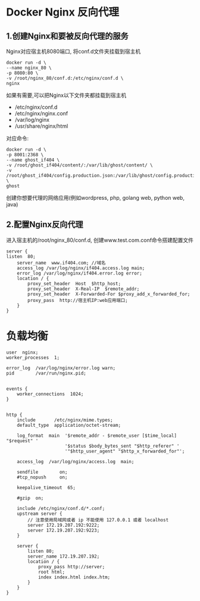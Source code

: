 # Docker Nginx 反向代理

## 1.创建Nginx和要被反向代理的服务

Nginx对应宿主机8080端口, 将conf.d文件夹挂载到宿主机

```shell
docker run -d \
--name nginx_80 \
-p 8080:80 \
-v /root/nginx_80/conf.d:/etc/nginx/conf.d \
nginx
```

如果有需要,可以把Nginx以下文件夹都挂载到宿主机

- /etc/nginx/conf.d
- /etc/nginx/nginx.conf
- /var/log/nginx
- /usr/share/nginx/html



对应命令:

```shell
docker run -d \
-p 8001:2368 \
--name ghost_if404 \
-v /root/ghost_if404/content/:/var/lib/ghost/content/ \
-v /root/ghost_if404/config.production.json:/var/lib/ghost/config.production.json \
ghost
```



创建你想要代理的网络应用(例如wordpress, php, golang web, python web, java)

## 2.配置Nginx反向代理

进入宿主机的/root/nginx_80/conf.d, 创建www.test.com.conf命令搭建配置文件

```nginx
server {
listen  80;
    server_name  www.if404.com; //域名
    access_log /var/log/nginx/if404.access.log main;
    error_log /var/log/nginx/if404.error.log error;
    location / {
        proxy_set_header  Host  $http_host;
        proxy_set_header  X-Real-IP  $remote_addr;
        proxy_set_header  X-Forwarded-For $proxy_add_x_forwarded_for;
        proxy_pass  http://宿主机IP:web应用端口;
    }
}
```

# 负载均衡

```nginx
user  nginx;
worker_processes  1;

error_log  /var/log/nginx/error.log warn;
pid        /var/run/nginx.pid;


events {
    worker_connections  1024;
}


http {
    include       /etc/nginx/mime.types;
    default_type  application/octet-stream;

    log_format  main  '$remote_addr - $remote_user [$time_local] "$request" '
                      '$status $body_bytes_sent "$http_referer" '
                      '"$http_user_agent" "$http_x_forwarded_for"';

    access_log  /var/log/nginx/access.log  main;

    sendfile        on;
    #tcp_nopush     on;

    keepalive_timeout  65;

    #gzip  on;

    include /etc/nginx/conf.d/*.conf;
    upstream server {
        // 注意使用局域网或者 ip 不能使用 127.0.0.1 或者 localhost
        server 172.19.207.192:9222;
        server 172.19.207.192:9223;
    }

    server {
        listen 80;
        server_name 172.19.207.192;
        location / {
            proxy_pass http://server;
            root html;
            index index.html index.htm;
        }
    }
}

```

